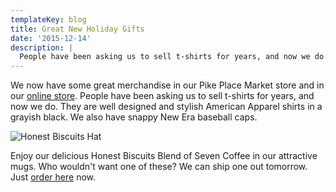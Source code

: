 ```yaml
---
templateKey: blog
title: Great New Holiday Gifts
date: '2015-12-14'
description: |
  People have been asking us to sell t-shirts for years, and now we do.
---
```

We now have some great merchandise in our Pike Place Market store and in our [online store](https://squareup.com/market/honest-biscuits). People have been asking us to sell t-shirts for years, and now we do. They are well designed and stylish American Apparel shirts in a grayish black. We also have snappy New Era baseball caps.

<img src="/uploads/cap.jpg" class="img-fluid page-image shadow m-3" alt="Honest Biscuits Hat" />

Enjoy our delicious Honest Biscuits Blend of Seven Coffee in our attractive mugs. Who wouldn't want one of these? We can ship one out tomorrow. Just [order here](https://squareup.com/market/honest-biscuits) now.
